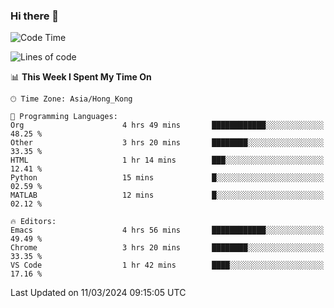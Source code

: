 ### Hi there 👋

<!--
**nicehiro/nicehiro** is a ✨ _special_ ✨ repository because its `README.md` (this file) appears on your GitHub profile.

Here are some ideas to get you started:

- 🔭 I’m currently working on ...
- 🌱 I’m currently learning ...
- 👯 I’m looking to collaborate on ...
- 🤔 I’m looking for help with ...
- 💬 Ask me about ...
- 📫 How to reach me: ...
- 😄 Pronouns: ...
- ⚡ Fun fact: ...
-->

<!--START_SECTION:waka-->
![Code Time](http://img.shields.io/badge/Code%20Time-281%20hrs%2034%20mins-blue)

![Lines of code](https://img.shields.io/badge/From%20Hello%20World%20I%27ve%20Written-2.6%20million%20lines%20of%20code-blue)

📊 **This Week I Spent My Time On** 

```text
🕑︎ Time Zone: Asia/Hong_Kong

💬 Programming Languages: 
Org                      4 hrs 49 mins       ████████████░░░░░░░░░░░░░   48.25 % 
Other                    3 hrs 20 mins       ████████░░░░░░░░░░░░░░░░░   33.35 % 
HTML                     1 hr 14 mins        ███░░░░░░░░░░░░░░░░░░░░░░   12.41 % 
Python                   15 mins             █░░░░░░░░░░░░░░░░░░░░░░░░   02.59 % 
MATLAB                   12 mins             █░░░░░░░░░░░░░░░░░░░░░░░░   02.12 % 

🔥 Editors: 
Emacs                    4 hrs 56 mins       ████████████░░░░░░░░░░░░░   49.49 % 
Chrome                   3 hrs 20 mins       ████████░░░░░░░░░░░░░░░░░   33.35 % 
VS Code                  1 hr 42 mins        ████░░░░░░░░░░░░░░░░░░░░░   17.16 % 
```


 Last Updated on 11/03/2024 09:15:05 UTC
<!--END_SECTION:waka-->
